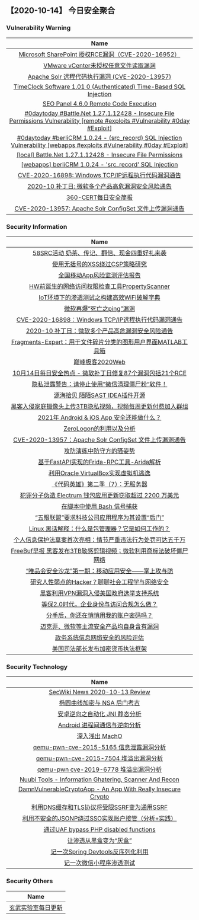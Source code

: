 
 ##   【2020-10-14】 今日安全聚合


###  						       							Vulnerability Warning

|                             Name                             |
| :----------------------------------------------------------: |
|[Microsoft SharePoint 授权RCE漏洞（CVE-2020-16952）](https://www.seebug.org/vuldb/ssvid-98395)|
|[VMware vCenter未授权任意文件读取漏洞](https://www.seebug.org/vuldb/ssvid-98394)|
|[Apache Solr 远程代码执行漏洞 (CVE-2020-13957)](https://www.seebug.org/vuldb/ssvid-98393)|
|[TimeClock Software 1.01 0 (Authenticated) Time-Based SQL Injection](https://cxsecurity.com/issue/WLB-2020100082)|
|[SEO Panel 4.6.0 Remote Code Execution](https://cxsecurity.com/issue/WLB-2020100077)|
|[#0daytoday #Battle.Net 1.27.1.12428 - Insecure File Permissions Vulnerability [remote #exploits #Vulnerability #0day #Exploit]](http://0day.today/exploits/35031)|
|[#0daytoday #berliCRM 1.0.24 - (src_record) SQL Injection Vulnerability [webapps #exploits #Vulnerability #0day #Exploit]](http://0day.today/exploits/35030)|
|[[local] Battle.Net 1.27.1.12428 - Insecure File Permissions](https://www.exploit-db.com/exploits/48873)|
|[[webapps] berliCRM 1.0.24 - 'src_record' SQL Injection](https://www.exploit-db.com/exploits/48872)|
|[CVE-2020-16898: Windows TCP/IP远程执行代码漏洞通告](https://cert.360.cn/warning/detail?id=cd37c1ae12bd5a921b0261f55e50255b)|
|[2020-10 补丁日: 微软多个产品高危漏洞安全风险通告](https://cert.360.cn/warning/detail?id=59eb03237e0f68df8dd8de2ab5f2834b)|
|[360-CERT每日安全简报](https://cert.360.cn/daily?date=2020-10-14)|
|[CVE-2020-13957: Apache Solr ConfigSet 文件上传漏洞通告](https://cert.360.cn/warning/detail?id=017b8f976fd9a6409e051ed9ef24bb67)|

### 						        							Security Information
|                             Name                                    |
| :----------------------------------------------------------: |
|[58SRC活动  奶茶、传记、翻倍、现金四重好礼来袭](https://www.anquanke.com/post/id/219483)|
|[使用无括号的XSS绕过CSP策略研究](https://www.anquanke.com/post/id/219130)|
|[全国移动App风险监测评估报告](https://www.anquanke.com/post/id/219502)|
|[HW前诞生的网络访问权限检查工具PropertyScanner](https://www.anquanke.com/post/id/219093)|
|[IoT环境下的渗透测试之构建高效WiFi破解字典](https://www.anquanke.com/post/id/219315)|
|[微软再爆“死亡之ping”漏洞](https://www.anquanke.com/post/id/219503)|
|[CVE-2020-16898：Windows TCP/IP远程执行代码漏洞通告](https://www.anquanke.com/post/id/219495)|
|[2020-10 补丁日：微软多个产品高危漏洞安全风险通告](https://www.anquanke.com/post/id/219490)|
|[Fragments-Expert：用于文件碎片分类的图形用户界面MATLAB工具箱](https://www.anquanke.com/post/id/218917)|
|[巅峰极客2020Web](https://www.anquanke.com/post/id/218977)|
|[10月14日每日安全热点 - 微软补丁日修复87个漏洞包括21个RCE](https://www.anquanke.com/post/id/219472)|
|[隐私泄露警告：请停止使用”微信清理僵尸粉“软件！](https://www.anquanke.com/post/id/219281)|
|[源海拾贝  陌陌SAST IDEA插件开源](https://www.anquanke.com/post/id/219387)|
|[黑客入侵家庭摄像头上传3TB隐私视频，视频每周更新付费加入群组](https://www.anquanke.com/post/id/219331)|
|[2021年 Android & iOS App 安全还能做什么？](https://www.anquanke.com/post/id/218916)|
|[ZeroLogon的利用以及分析](https://www.anquanke.com/post/id/219374)|
|[CVE-2020-13957：Apache Solr ConfigSet 文件上传漏洞通告](https://www.anquanke.com/post/id/219366)|
|[攻防演练中防守方的骚姿势](https://www.anquanke.com/post/id/219059)|
|[基于FastAPI实现的Frida-RPC工具-Arida解析](https://www.anquanke.com/post/id/218915)|
|[利用Oracle VirtualBox实现虚拟机逃逸](https://www.anquanke.com/post/id/218775)|
|[《代码英雄》第二季（7）：无服务器](https://linux.cn/article-12717-1.html?utm_source=rss&utm_medium=rss)|
|[犯罪分子伪造 Electrum 钱包应用更新窃取超过 2200 万美元](https://linux.cn/article-12716-1.html?utm_source=rss&utm_medium=rss)|
|[在脚本中使用 Bash 信号捕获](https://linux.cn/article-12715-1.html?utm_source=rss&utm_medium=rss)|
|[“五眼联盟”要求科技公司应用程序为其设置“后门”](https://linux.cn/article-12714-1.html?utm_source=rss&utm_medium=rss)|
|[Linux 黑话解释：什么是包管理器？它是如何工作的？](https://linux.cn/article-12713-1.html?utm_source=rss&utm_medium=rss)|
|[个人信息保护法草案首次亮相：情节严重违法行为处罚可达五千万](https://www.freebuf.com/news/251953.html)|
|[FreeBuf早报  黑客发布3TB敏感剪辑视频；微软利用商标法破坏僵尸网络](https://www.freebuf.com/articles/251929.html)|
|[“唯品会安全沙龙”第一期：移动应用安全——掌上攻与防](https://www.freebuf.com/fevents/251921.html)|
|[研究人性弱点的Hacker？聊聊社会工程学与网络安全](https://www.freebuf.com/articles/neopoints/251886.html)|
|[黑客利用VPN漏洞入侵美国政府选举支持系统](https://www.freebuf.com/articles/251865.html)|
|[等保2.0时代，企业身份与访问合规怎么做？](https://www.freebuf.com/articles/neopoints/251860.html)|
|[分手后，你还在悄悄用我的账户密码吗？](https://www.freebuf.com/news/251859.html)|
|[迈克菲、微软等主流安全产品均自身含有漏洞](https://www.freebuf.com/news/251858.html)|
|[政务系统信息网络安全的风险评估](https://www.freebuf.com/articles/neopoints/251857.html)|
|[美国司法部长发布加密货币执法框架](https://www.freebuf.com/news/251856.html)|

### 						        							Security  Technology
|                             Name                                    |
| :----------------------------------------------------------: |
|[SecWiki News 2020-10-13 Review](http://www.sec-wiki.com/?2020-10-13)|
|[椭圆曲线加密与 NSA 后门考古](https://paper.seebug.org/1366/)|
|[安卓逆向之自动化 JNI 静态分析](https://paper.seebug.org/1365/)|
|[Android 进程间通信与逆向分析](https://paper.seebug.org/1364/)|
|[深入浅出 MachO](https://paper.seebug.org/1363/)|
|[qemu-pwn-cve-2015-5165 信息泄露漏洞分析](https://paper.seebug.org/1362/)|
|[qemu-pwn-cve-2015-7504 堆溢出漏洞分析](https://paper.seebug.org/1361/)|
|[qemu-pwn cve-2019-6778 堆溢出漏洞分析](https://paper.seebug.org/1360/)|
|[Nuubi Tools - Information Ghatering, Scanner And Recon](http://www.kitploit.com/2020/10/nuubi-tools-information-ghatering.html)|
|[DamnVulnerableCryptoApp - An App With Really Insecure Crypto](http://www.kitploit.com/2020/10/damnvulnerablecryptoapp-app-with-really.html)|
|[利用DNS缓存和TLS协议将受限SSRF变为通用SSRF](http://xz.aliyun.com/t/8351)|
|[利用不安全的JSONP绕过SSO实现账户接管（分析+实践）](http://xz.aliyun.com/t/8350)|
|[通过UAF bypass PHP disabled functions](http://xz.aliyun.com/t/8355)|
|[让渗透从黑盒变为“灰盒”](http://xz.aliyun.com/t/8347)|
|[记一次Spring Devtools反序列化利用](http://xz.aliyun.com/t/8349)|
|[记一次微信小程序渗透测试](http://xz.aliyun.com/t/8346)|

### 						        							Security  Others
|                             Name                                    |
| :----------------------------------------------------------: |
|[玄武实验室每日更新](https://weibo.com/p/1006065582522936/wenzhang?from=page_100606_profile&wvr=6&mod=wenzhangmore)|

